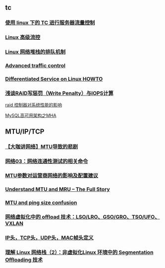 
## tc
### [使用 linux 下的 TC 进行服务器流量控制](http://www.php-oa.com/2009/06/23/linux_tc.html)
### [Linux 高级流控](https://www.ibm.com/developerworks/cn/linux/1412_xiehy_tc/index.html)
### [Linux 网络堆栈的排队机制](http://blog.jobbole.com/62917/)
### [Advanced traffic control](https://wiki.archlinux.org/index.php/Advanced_traffic_control#Hierarchical_Token_Bucket_.28HTB.29)
### [Differentiated Service on Linux HOWTO](http://web.opalsoft.net/qos/default.php?p=linux101-ds)

### [浅谈RAID写惩罚（Write Penalty）与IOPS计算](https://community.emc.com/docs/DOC-26624)

[raid 控制器对系统性能的影响](https://highdb.com/raid-%E6%8E%A7%E5%88%B6%E5%99%A8%E5%AF%B9%E7%B3%BB%E7%BB%9F%E6%80%A7%E8%83%BD%E7%9A%84%E5%BD%B1%E5%93%8D/)

[MySQL高可用架构之MHA](http://www.cnblogs.com/gomysql/p/3675429.html)

## MTU/IP/TCP
### [【大咖讲网络】MTU导致的悲剧](http://www.sohu.com/a/158388912_262201)
### [网络03：网络连通性测试的相关命令](http://higoge.github.io/2017/02/01/net03/)
### [MTU参数对运营商网络的影响及配置建议](http://www.h3c.com/cn/d_201502/853983_97665_0.htm)
### [Understand MTU and MRU – The Full Story](http://www.networkers-online.com/blog/2016/03/understand-mtu-and-mru-the-full-story/)
### [MTU and ping size confusion](http://www.networkers-online.com/blog/2010/02/mtu-and-ping-size-confusion/)
### [网络虚拟化中的 offload 技术：LSO/LRO、GSO/GRO、TSO/UFO、VXLAN](http://blog.csdn.net/yeasy/article/details/19204639/)
### [IP头，TCP头，UDP头，MAC帧头定义](http://www.cnblogs.com/li-hao/archive/2011/12/07/2279912.html)
### [理解 Linux 网络栈（2）：非虚拟化Linux 环境中的 Segmentation Offloading 技术](http://www.cnblogs.com/sammyliu/p/5227121.html)
[]()
[]()
[]()
[]()
